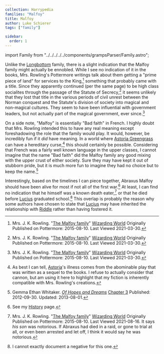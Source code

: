 ```yaml
---
collection: Harrypedia
families: "Malfoy"
title: Malfoy
author: Luke Schierer
tags: ["family"]

sidebar:
  order: 1
---
```


import Family from "../../../../../components/grampsParser/Family.astro";

<Family surn={frontmatter.surn} />

Unlike the [Longbottom][] family, there is a slight indication that the Malfoy
family might actually be ennobled.  While I see no indication of it in the
books, Mrs. Rowling's Pottermore writings talk about them getting a "prime
piece of land" for services to the King,[^210330-3] something that probably
came with a title.  Since they apparently continued (per the same page) to be
high class socialites through the passage of the Statute of Secrecy,[^210330-4]
it seems unlikely that they lost that title in the various periods of civil
unrest between the Norman conquest and the Statute's division of society into
magical and non-magical cultures.  They seem to have been influential with
government leaders, but not actually part of the magical government, ever
since.[^210330-5]

[Longbottom]: <../longbottom>

On a side note, "Malfoy" is essentially "Bad faith" in French.  I highly doubt
that Mrs. Rowling intended this to have any real meaning except foreshadowing
the role that the family would play.  It would, however, be incredibly fun if
it *did* have meaning.  In a world where [Astoria Greengrass][Astoria] can have
a hereditary curse,[^210421-1] this should certainly be possible.  Considering
that French was a fairly well known language in the upper classes, I cannot
imagine that the name "Bad faith" did the Malfoy family any good mixing with
the upper crust of either society.  Sure they may have kept it out of stubborn
pride, but it is much more fun to imagine they had no choice but to keep the
name.[^210421-2]

Interestingly, based on the timelines I can piece together, Abraxus Malfoy
should have been alive for most if not all of the first war.[^210816-1] At
least, I can find no indication that he himself was a known death
eater,[^210816-2] or that he died before [Lucius][] graduated
school.[^210816-3]  This overlap is probably the reason why some authors have
chosen to state that [Lucius][] may have inherited the relationship with
[Riddle][] rather than having fostered it.

[Riddle]: <../riddle/tom_marvolo>

[Lucius]: <lucius_abraxas>

[History]: <../../history>

[^210816-3]: I cannot exactly document a negative for this one.

[^210816-2]: Mrs. J. K. Rowling.
    "[The Malfoy family](https://www.wizardingworld.com/writing-by-jk-rowling/the-malfoy-family)"
    [Wizarding World](https://www.wizardingworld.com/) Originally Published on
    Pottermore: 2015-08-10. Last Viewed 2021-08-16.
    It says *his son* was notorious.  If Abraxus had died in a raid, or gone to
    trial at all, or even been arrested and let off, I think it would say he was
    notorious.

[^210816-1]: See my [History][] page.

[^210421-2]: Gemma Ethan Whitaker.
    _[Of Hopes and Dreams](https://www.fanfiction.net/s/8569969)_
    [Chapter 3](https://www.fanfiction.net/s/8569969/3/Of-Hopes-and-Dreams)
    Published: 2012-09-30. Updated: 2013-08-01.

[^210421-1]: As best I can tell, [Astoria][]'s illness comes from the abominable
    play that was written as a sequel to the books.  I refuse to actually
    consider that cannon, but am using it here to highlight that my fiction is
    inherently compatible with Mrs. Rowling's creations.

[^210330-3]: Mrs. J. K. Rowling.
    "[The Malfoy family](https://www.wizardingworld.com/writing-by-jk-rowling/the-malfoy-family)"
    [Wizarding World](https://www.wizardingworld.com/) Originally Published on
    Pottermore: 2015-08-10. Last Viewed 2021-03-30.

[^210330-4]: Mrs. J. K. Rowling.
    "[The Malfoy family](https://www.wizardingworld.com/writing-by-jk-rowling/the-malfoy-family)"
    [Wizarding World](https://www.wizardingworld.com/) Originally Published on
    Pottermore: 2015-08-10. Last Viewed 2021-03-30.

[^210330-5]: Mrs. J. K. Rowling.
    "[The Malfoy family](https://www.wizardingworld.com/writing-by-jk-rowling/the-malfoy-family)"
    [Wizarding World](https://www.wizardingworld.com/) Originally Published on
    Pottermore: 2015-08-10. Last Viewed 2021-03-30.

[Astoria]: <../greengrass/astoria>
